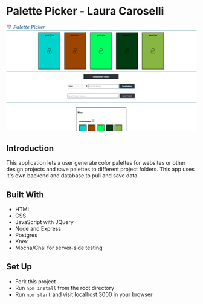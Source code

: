 # Palette Picker - Laura Caroselli 

![PalettePicker Screenshot](/src/assets/PalettePicker.png?raw=true "PalettePicker Screenshot")

## Introduction
This application lets a user generate color palettes for websites or other design projects and save palettes to different project folders. This app uses it's own backend and database to pull and save data. 

## Built With
* HTML
* CSS
* JavaScript with JQuery
* Node and Express
* Postgres
* Knex
* Mocha/Chai for server-side testing

## Set Up
* Fork this project
* Run `npm install` from the root directory
* Run `npm start` and visit localhost:3000 in your browser
